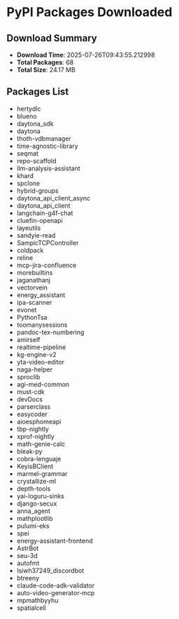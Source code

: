 # PyPI Packages Downloaded

## Download Summary
- **Download Time**: 2025-07-26T09:43:55.212998
- **Total Packages**: 68
- **Total Size**: 24.17 MB

## Packages List
- hertydlc
- blueno
- daytona_sdk
- daytona
- thoth-vdbmanager
- time-agnostic-library
- seqmat
- repo-scaffold
- llm-analysis-assistant
- khard
- spclone
- hybrid-groups
- daytona_api_client_async
- daytona_api_client
- langchain-g4f-chat
- cluefin-openapi
- layeutils
- sandyie-read
- SampicTCPController
- coldpack
- reline
- mcp-jira-confluence
- morebuiltins
- jaganathanj
- vectorvein
- energy_assistant
- ipa-scanner
- evonet
- PythonTsa
- toomanysessions
- pandoc-tex-numbering
- amirself
- realtime-pipeline
- kg-engine-v2
- yta-video-editor
- naga-helper
- sproclib
- agi-med-common
- must-cdk
- devDocs
- parserclass
- easycoder
- aioesphomeapi
- tbp-nightly
- xprof-nightly
- math-genie-calc
- bleak-py
- cobra-lenguaje
- KeyisBClient
- marmel-grammar
- crystallize-ml
- depth-tools
- yai-loguru-sinks
- django-secux
- anna_agent
- mathplootIib
- pulumi-eks
- spei
- energy-assistant-frontend
- AstrBot
- seu-3d
- autofmt
- lsiwh37249_discordbot
- btreeny
- claude-code-adk-validator
- auto-video-generator-mcp
- mpmathbyyhu
- spatialcell
